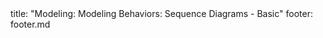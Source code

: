 <frontmatter>
title: "Modeling: Modeling Behaviors: Sequence Diagrams - Basic"
footer: footer.md
</frontmatter>

<include src="navbar.md" boilerplate />

<include src="unit-inPage-asFlat.md" boilerplate />